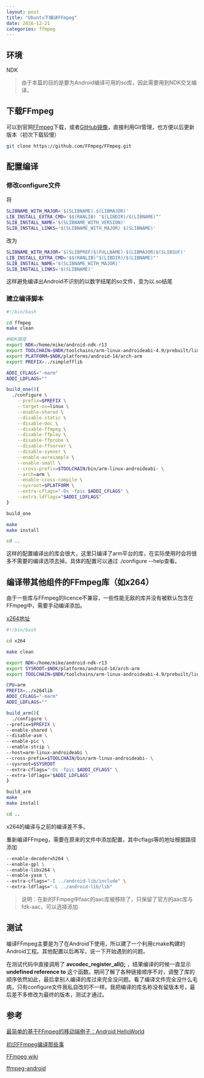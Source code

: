 ```yaml
---
layout: post
title: "Ubuntu下编译FFmpeg"
date: 2016-12-21
categories: ffmpeg
---
```


## 环境
NDK
>由于本篇的目的是要为Android编译可用的so库，因此需要用到NDK交叉编译。

## 下载FFmpeg
可以到官网[FFmpeg](http://www.ffmpeg.org/)下载，或者[GitHub镜像](https://github.com/FFmpeg/FFmpeg)，直接利用Git管理，也方便以后更新版本（初次下载较慢）

```bash
git clone https://github.com/FFmpeg/FFmpeg.git
```

## 配置编译
### 修改configure文件
将

```bash
SLIBNAME_WITH_MAJOR='$(SLIBNAME).$(LIBMAJOR)'
LIB_INSTALL_EXTRA_CMD='$$(RANLIB) "$(LIBDIR)/$(LIBNAME)"'
SLIB_INSTALL_NAME='$(SLIBNAME_WITH_VERSION)'
SLIB_INSTALL_LINKS='$(SLIBNAME_WITH_MAJOR) $(SLIBNAME)'
```

改为

```bash
SLIBNAME_WITH_MAJOR='$(SLIBPREF)$(FULLNAME)-$(LIBMAJOR)$(SLIBSUF)'
LIB_INSTALL_EXTRA_CMD='$$(RANLIB)"$(LIBDIR)/$(LIBNAME)"'
SLIB_INSTALL_NAME='$(SLIBNAME_WITH_MAJOR)'
SLIB_INSTALL_LINKS='$(SLIBNAME)'
```

这样避免编译出Android不识别的以数字结尾的so文件，变为以.so结尾

### 建立编译脚本

```bash
#!/bin/bash

cd ffmpeg
make clean

#NDK路径
export NDK=/home/mike/android-ndk-r13
export TOOLCHAIN=$NDK/toolchains/arm-linux-androideabi-4.9/prebuilt/linux-x86_64
export PLATFORM=$NDK/platforms/android-14/arch-arm
export PREFIX=../simplefflib

ADDI_CFLAGS="-marm"
ADDI_LDFLAGS=""

build_one(){
  ./configure \
	--prefix=$PREFIX \
	--target-os=linux \
	--enable-shared \
	--disable-static \
	--disable-doc \
	--disable-ffmpeg \
	--disable-ffplay \
	--disable-ffprobe \
	--disable-ffserver \
	--disable-symver \
	--enable-avresample \
	--enable-small \
	--cross-prefix=$TOOLCHAIN/bin/arm-linux-androideabi- \
	--arch=arm \
	--enable-cross-compile \
	--sysroot=$PLATFORM \
	--extra-cflags="-Os -fpic $ADDI_CFLAGS" \
	--extra-ldflags="$ADDI_LDFLAGS"
}

build_one

make
make install

cd ..
```

这样的配置编译出的库会很大，这里只编译了arm平台的库，在实际使用时会将很多不需要的编译选项去掉。具体的配置可以通过 ./configure --help查看。

## 编译带其他组件的FFmpeg库（如x264）
由于一些库与FFmpeg的licence不兼容，一些性能无敌的库并没有被默认包含在FFmpeg中，需要手动编译添加。

[x264地址](http://www.videolan.org/developers/x264.html)

```bash
#!/bin/bash

cd x264

make clean

export NDK=/home/mike/android-ndk-r13
export SYSROOT=$NDK/platforms/android-14/arch-arm
export TOOLCHAIN=$NDK/toolchains/arm-linux-androideabi-4.9/prebuilt/linux-x86_64

CPU=arm
PREFIX=../x264lib
ADDI_CFLAGS="-marm"
ADDI_LDFLAGS=""

build_arm(){
  ./configure \
--prefix=$PREFIX \
--enable-shared \
--disable-asm \
--enable-pic \
--enable-strip \
--host=arm-linux-androideabi \
--cross-prefix=$TOOLCHAIN/bin/arm-linux-androideabi- \
--sysroot=$SYSROOT
--extra-cflags="-Os -fpic $ADDI_CFLAGS" \
--extra-ldflags="$ADDI_LDFLAGS"
}

build_arm
make
make install

cd ..
```

x264的编译与之前的编译差不多。

重新编译FFmpeg，需要在原来的文件中添加配置，其中cflags等的地址根据路径添加

```bash
--enable-decoder=h264 \
--enable-gpl \
--enable-libx264 \
--enable-yasm \
--extra-cflags="-I ../android-lib/include" \
--extra-ldflags="-L ../android-lib/lib"
```

>说明：在新的FFmpeg中faac的aac库被移除了，只保留了官方的aac库与fdk-aac，可以选择添加

## 测试
编译FFmpeg主要是为了在Android下使用，所以建了一个利用cmake构建的Android工程。其他配置以后再写，说一下开始遇到的问题。

在测试代码中直接调用了 **avcodec_register_all();** ，结果编译的时候一直显示 **undefined reference to** 这个函数。期间了解了各种链接顺序不对，调整了库的顺序依然如此，最后拿别人编译的库过来完全没问题。看了编译文件完全没什么毛病，只有configure文件我私自改的不一样。我把编译的库名称没有留版本号，最后差不多修改为最终的版本，测试才通过。

## 参考
[最简单的基于FFmpeg的移动端例子：Android HelloWorld](http://blog.csdn.net/leixiaohua1020/article/details/47008825)

[初识FFmpeg编译那些事](http://zhengxiaoyong.me/2016/11/13/%E5%88%9D%E8%AF%86FFmpeg%E7%BC%96%E8%AF%91%E9%82%A3%E4%BA%9B%E4%BA%8B/)

[FFmpeg wiki](https://trac.ffmpeg.org/)

[ffmpeg-android](https://github.com/WritingMinds/ffmpeg-android)